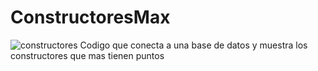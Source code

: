 # ConstructoresMax
![constructores](https://github.com/user-attachments/assets/d285e06c-66f5-4221-8e19-710391273326)
Codigo que conecta a una base de datos y muestra los constructores que mas tienen puntos
